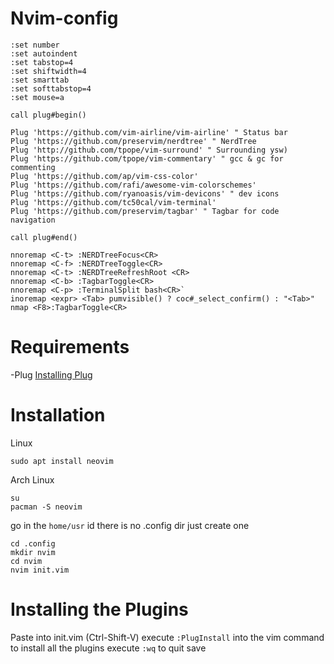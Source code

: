 # Nvim-config

```
:set number
:set autoindent
:set tabstop=4
:set shiftwidth=4
:set smarttab
:set softtabstop=4
:set mouse=a

call plug#begin()

Plug 'https://github.com/vim-airline/vim-airline' " Status bar
Plug 'https://github.com/preservim/nerdtree' " NerdTree
Plug 'http://github.com/tpope/vim-surround' " Surrounding ysw)
Plug 'https://github.com/tpope/vim-commentary' " gcc & gc for commenting
Plug 'https://github.com/ap/vim-css-color'
Plug 'https://github.com/rafi/awesome-vim-colorschemes'
Plug 'https://github.com/ryanoasis/vim-devicons' " dev icons
Plug 'https://github.com/tc50cal/vim-terminal'
Plug 'https://github.com/preservim/tagbar' " Tagbar for code navigation

call plug#end()

nnoremap <C-t> :NERDTreeFocus<CR>
nnoremap <C-f> :NERDTreeToggle<CR>
nnoremap <C-t> :NERDTreeRefreshRoot <CR>
nnoremap <C-b> :TagbarToggle<CR>
nnoremap <C-p> :TerminalSplit bash<CR>`
inoremap <expr> <Tab> pumvisible() ? coc#_select_confirm() : "<Tab>"
nmap <F8>:TagbarToggle<CR>
```

# Requirements
-Plug
[Installing Plug](https://github.com/junegunn/vim-plug)

# Installation
Linux
```
sudo apt install neovim
```
Arch Linux
```
su
pacman -S neovim
```
go in the ```home/usr```  id there is no .config dir just create one
```
cd .config
mkdir nvim
cd nvim
nvim init.vim
```
# Installing the Plugins
Paste into init.vim (Ctrl-Shift-V)
execute ```:PlugInstall``` into the vim command to install all the plugins 
execute ```:wq``` to quit save
